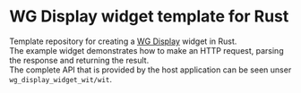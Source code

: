 # WG Display widget template for Rust

Template repository for creating a [WG Display](https://github.com/eliabieri/wg_display) widget in Rust.  
The example widget demonstrates how to make an HTTP request, parsing the response and returning the result.  
The complete API that is provided by the host application can be seen unser `wg_display_widget_wit/wit`.

